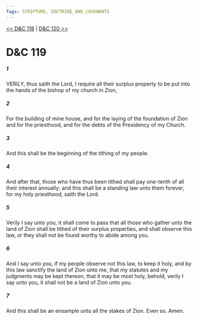 ```yaml
---
Tags: SCRIPTURE, DOCTRINE_AND_COVENANTS
---
```


[<< D&C 118](DOCTRINE_AND_COVENANTS/D&C_118.md) | [D&C 120 >>](DOCTRINE_AND_COVENANTS/D&C_120.md)

# D&C 119

##### 1

VERILY, thus saith the Lord, I require all their surplus property to be put into the hands of the bishop of my church in Zion,

##### 2

For the building of mine house, and for the laying of the foundation of Zion and for the priesthood, and for the debts of the Presidency of my Church.

##### 3

And this shall be the beginning of the tithing of my people.

##### 4

And after that, those who have thus been tithed shall pay one-tenth of all their interest annually; and this shall be a standing law unto them forever, for my holy priesthood, saith the Lord.

##### 5

Verily I say unto you, it shall come to pass that all those who gather unto the land of Zion shall be tithed of their surplus properties, and shall observe this law, or they shall not be found worthy to abide among you.

##### 6

And I say unto you, if my people observe not this law, to keep it holy, and by this law sanctify the land of Zion unto me, that my statutes and my judgments may be kept thereon, that it may be most holy, behold, verily I say unto you, it shall not be a land of Zion unto you.

##### 7

And this shall be an ensample unto all the stakes of Zion. Even so. Amen.
